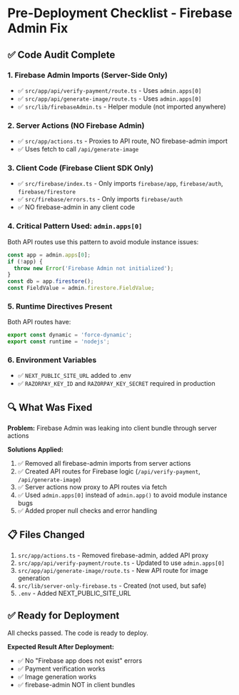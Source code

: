 # Pre-Deployment Checklist - Firebase Admin Fix

## ✅ Code Audit Complete

### 1. Firebase Admin Imports (Server-Side Only)
- ✅ `src/app/api/verify-payment/route.ts` - Uses `admin.apps[0]`
- ✅ `src/app/api/generate-image/route.ts` - Uses `admin.apps[0]`
- ✅ `src/lib/firebaseAdmin.ts` - Helper module (not imported anywhere)

### 2. Server Actions (NO Firebase Admin)
- ✅ `src/app/actions.ts` - Proxies to API route, NO firebase-admin import
- ✅ Uses fetch to call `/api/generate-image`

### 3. Client Code (Firebase Client SDK Only)
- ✅ `src/firebase/index.ts` - Only imports `firebase/app`, `firebase/auth`, `firebase/firestore`
- ✅ `src/firebase/errors.ts` - Only imports `firebase/auth`
- ✅ NO firebase-admin in any client code

### 4. Critical Pattern Used: `admin.apps[0]`
Both API routes use this pattern to avoid module instance issues:
```typescript
const app = admin.apps[0];
if (!app) {
  throw new Error('Firebase Admin not initialized');
}
const db = app.firestore();
const FieldValue = admin.firestore.FieldValue;
```

### 5. Runtime Directives Present
Both API routes have:
```typescript
export const dynamic = 'force-dynamic';
export const runtime = 'nodejs';
```

### 6. Environment Variables
- ✅ `NEXT_PUBLIC_SITE_URL` added to .env
- ✅ `RAZORPAY_KEY_ID` and `RAZORPAY_KEY_SECRET` required in production

## 🔍 What Was Fixed

**Problem:** Firebase Admin was leaking into client bundle through server actions

**Solutions Applied:**
1. ✅ Removed all firebase-admin imports from server actions
2. ✅ Created API routes for Firebase logic (`/api/verify-payment`, `/api/generate-image`)
3. ✅ Server actions now proxy to API routes via fetch
4. ✅ Used `admin.apps[0]` instead of `admin.app()` to avoid module instance bugs
5. ✅ Added proper null checks and error handling

## 📋 Files Changed
1. `src/app/actions.ts` - Removed firebase-admin, added API proxy
2. `src/app/api/verify-payment/route.ts` - Updated to use `admin.apps[0]`
3. `src/app/api/generate-image/route.ts` - New API route for image generation
4. `src/lib/server-only-firebase.ts` - Created (not used, but safe)
5. `.env` - Added NEXT_PUBLIC_SITE_URL

## ✅ Ready for Deployment

All checks passed. The code is ready to deploy.

**Expected Result After Deployment:**
- ✅ No "Firebase app does not exist" errors
- ✅ Payment verification works
- ✅ Image generation works
- ✅ firebase-admin NOT in client bundles
